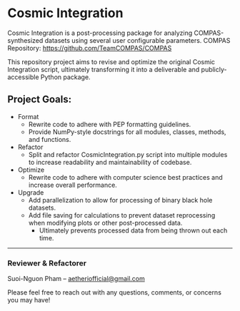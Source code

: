 # Cosmic Integration
Cosmic Integration is a post-processing package for analyzing COMPAS-synthesized datasets using several user configurable parameters. COMPAS Repository: https://github.com/TeamCOMPAS/COMPAS

This repository project aims to revise and optimize the original Cosmic Integration script, ultimately transforming it into a deliverable and publicly-accessible Python package.

## Project Goals:
- Format
    - Rewrite code to adhere with PEP formatting guidelines.
    - Provide NumPy-style docstrings for all modules, classes, methods, and functions.
- Refactor
    - Split and refactor CosmicIntegration.py script into multiple modules to increase readability and maintainability of codebase.
- Optimize   
    - Rewrite code to adhere with computer science best practices and increase overall performance.
- Upgrade
    - Add parallelization to allow for processing of binary black hole datasets.
    - Add file saving for calculations to prevent dataset reprocessing when modifying plots or other post-processed data.
        - Ultimately prevents processed data from being thrown out each time.
---
### Reviewer & Refactorer
Suoi-Nguon Pham – <aetheriofficial@gmail.com>

Please feel free to reach out with any questions, comments, or concerns you may have!

